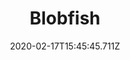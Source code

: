 ---
templateKey: blog-post
featuredpost: false
date: 2020-02-17T15:45:45.711Z
title: Blobfish
description: This odd creature floats above the Beach floor, consuming any edible material in its path.
note: Winterfest, Sub only
sellPrice: 500
featuredimage: /img/Blobfish.png
tags:
  - Beach
  - 5pm - 2am
  - Winter 15-17
  - Any
---